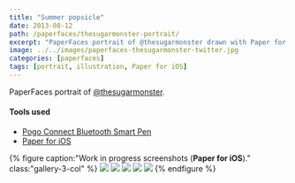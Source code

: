 ```yaml
---
title: "Summer popsicle"
date: 2013-08-12
path: /paperfaces/thesugarmonster-portrait/
excerpt: "PaperFaces portrait of @thesugarmonster drawn with Paper for iOS on an iPad."
image: ../../images/paperfaces-thesugarmonster-twitter.jpg
categories: [paperfaces]
tags: [portrait, illustration, Paper for iOS]
---
```


PaperFaces portrait of [@thesugarmonster](https://twitter.com/thesugarmonster).

#### Tools used

- [Pogo Connect Bluetooth Smart Pen](https://www.amazon.com/gp/product/B009K448L4/ref=as_li_ss_tl?ie=UTF8&camp=1789&creative=390957&creativeASIN=B009K448L4&linkCode=as2&tag=mademist-20)
- [Paper for iOS](https://paper.bywetransfer.com/)

{% figure caption:"Work in progress screenshots (**Paper for iOS**)." class:"gallery-3-col" %}
[![](../../images/paperfaces-thesugarmonster-process-1-600.jpg)](../../images/paperfaces-thesugarmonster-process-1-lg.jpg)
[![](../../images/paperfaces-thesugarmonster-process-2-600.jpg)](../../images/paperfaces-thesugarmonster-process-2-lg.jpg)
[![](../../images/paperfaces-thesugarmonster-process-3-600.jpg)](../../images/paperfaces-thesugarmonster-process-3-lg.jpg)
[![](../../images/paperfaces-thesugarmonster-process-4-600.jpg)](../../images/paperfaces-thesugarmonster-process-4-lg.jpg)
[![](../../images/paperfaces-thesugarmonster-process-5-600.jpg)](../../images/paperfaces-thesugarmonster-process-5-lg.jpg)
{% endfigure %}

